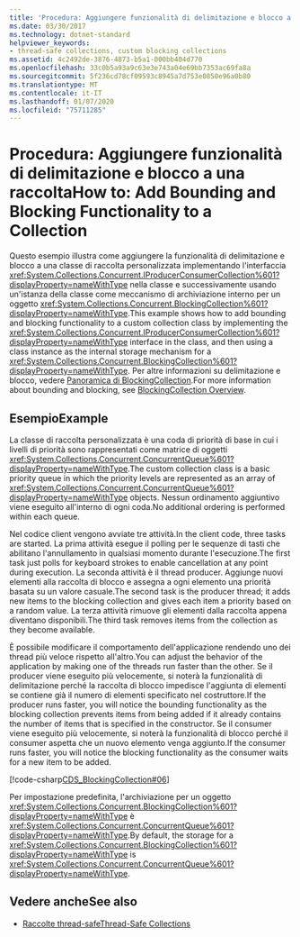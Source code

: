 ```yaml
---
title: 'Procedura: Aggiungere funzionalità di delimitazione e blocco a una raccolta'
ms.date: 03/30/2017
ms.technology: dotnet-standard
helpviewer_keywords:
- thread-safe collections, custom blocking collections
ms.assetid: 4c2492de-3876-4873-b5a1-000bb404d770
ms.openlocfilehash: 33c0b5a93a9c63e3e743a04e69bb7353ac69fa8a
ms.sourcegitcommit: 5f236cd78cf09593c8945a7d753e0850e96a0b80
ms.translationtype: MT
ms.contentlocale: it-IT
ms.lasthandoff: 01/07/2020
ms.locfileid: "75711285"
---
```

# <a name="how-to-add-bounding-and-blocking-functionality-to-a-collection"></a><span data-ttu-id="d3028-102">Procedura: Aggiungere funzionalità di delimitazione e blocco a una raccolta</span><span class="sxs-lookup"><span data-stu-id="d3028-102">How to: Add Bounding and Blocking Functionality to a Collection</span></span>
<span data-ttu-id="d3028-103">Questo esempio illustra come aggiungere la funzionalità di delimitazione e blocco a una classe di raccolta personalizzata implementando l'interfaccia <xref:System.Collections.Concurrent.IProducerConsumerCollection%601?displayProperty=nameWithType> nella classe e successivamente usando un'istanza della classe come meccanismo di archiviazione interno per un oggetto <xref:System.Collections.Concurrent.BlockingCollection%601?displayProperty=nameWithType>.</span><span class="sxs-lookup"><span data-stu-id="d3028-103">This example shows how to add bounding and blocking functionality to a custom collection class by implementing the <xref:System.Collections.Concurrent.IProducerConsumerCollection%601?displayProperty=nameWithType> interface in the class, and then using a class instance as the internal storage mechanism for a <xref:System.Collections.Concurrent.BlockingCollection%601?displayProperty=nameWithType>.</span></span> <span data-ttu-id="d3028-104">Per altre informazioni su delimitazione e blocco, vedere [Panoramica di BlockingCollection](../../../../docs/standard/collections/thread-safe/blockingcollection-overview.md).</span><span class="sxs-lookup"><span data-stu-id="d3028-104">For more information about bounding and blocking, see [BlockingCollection Overview](../../../../docs/standard/collections/thread-safe/blockingcollection-overview.md).</span></span>  
  
## <a name="example"></a><span data-ttu-id="d3028-105">Esempio</span><span class="sxs-lookup"><span data-stu-id="d3028-105">Example</span></span>  
 <span data-ttu-id="d3028-106">La classe di raccolta personalizzata è una coda di priorità di base in cui i livelli di priorità sono rappresentati come matrice di oggetti <xref:System.Collections.Concurrent.ConcurrentQueue%601?displayProperty=nameWithType>.</span><span class="sxs-lookup"><span data-stu-id="d3028-106">The custom collection class is a basic priority queue in which the priority levels are represented as an array of <xref:System.Collections.Concurrent.ConcurrentQueue%601?displayProperty=nameWithType> objects.</span></span> <span data-ttu-id="d3028-107">Nessun ordinamento aggiuntivo viene eseguito all'interno di ogni coda.</span><span class="sxs-lookup"><span data-stu-id="d3028-107">No additional ordering is performed within each queue.</span></span>  
  
 <span data-ttu-id="d3028-108">Nel codice client vengono avviate tre attività.</span><span class="sxs-lookup"><span data-stu-id="d3028-108">In the client code, three tasks are started.</span></span> <span data-ttu-id="d3028-109">La prima attività esegue il polling per le sequenze di tasti che abilitano l'annullamento in qualsiasi momento durante l'esecuzione.</span><span class="sxs-lookup"><span data-stu-id="d3028-109">The first task just polls for keyboard strokes to enable cancellation at any point during execution.</span></span> <span data-ttu-id="d3028-110">La seconda attività è il thread producer. Aggiunge nuovi elementi alla raccolta di blocco e assegna a ogni elemento una priorità basata su un valore casuale.</span><span class="sxs-lookup"><span data-stu-id="d3028-110">The second task is the producer thread; it adds new items to the blocking collection and gives each item a priority based on a random value.</span></span> <span data-ttu-id="d3028-111">La terza attività rimuove gli elementi dalla raccolta appena diventano disponibili.</span><span class="sxs-lookup"><span data-stu-id="d3028-111">The third task removes items from the collection as they become available.</span></span>  
  
 <span data-ttu-id="d3028-112">È possibile modificare il comportamento dell'applicazione rendendo uno dei thread più veloce rispetto all'altro.</span><span class="sxs-lookup"><span data-stu-id="d3028-112">You can adjust the behavior of the application by making one of the threads run faster than the other.</span></span> <span data-ttu-id="d3028-113">Se il producer viene eseguito più velocemente, si noterà la funzionalità di delimitazione perché la raccolta di blocco impedisce l'aggiunta di elementi se contiene già il numero di elementi specificato nel costruttore.</span><span class="sxs-lookup"><span data-stu-id="d3028-113">If the producer runs faster, you will notice the bounding functionality as the blocking collection prevents items from being added if it already contains the number of items that is specified in the constructor.</span></span> <span data-ttu-id="d3028-114">Se il consumer viene eseguito più velocemente, si noterà la funzionalità di blocco perché il consumer aspetta che un nuovo elemento venga aggiunto.</span><span class="sxs-lookup"><span data-stu-id="d3028-114">If the consumer runs faster, you will notice the blocking functionality as the consumer waits for a new item to be added.</span></span>  
  
 [!code-csharp[CDS_BlockingCollection#06](../../../../samples/snippets/csharp/VS_Snippets_Misc/cds_blockingcollection/cs/prodcon.cs#06)]  
  
 <span data-ttu-id="d3028-115">Per impostazione predefinita, l'archiviazione per un oggetto <xref:System.Collections.Concurrent.BlockingCollection%601?displayProperty=nameWithType> è <xref:System.Collections.Concurrent.ConcurrentQueue%601?displayProperty=nameWithType>.</span><span class="sxs-lookup"><span data-stu-id="d3028-115">By default, the storage for a <xref:System.Collections.Concurrent.BlockingCollection%601?displayProperty=nameWithType> is <xref:System.Collections.Concurrent.ConcurrentQueue%601?displayProperty=nameWithType>.</span></span>  
  
## <a name="see-also"></a><span data-ttu-id="d3028-116">Vedere anche</span><span class="sxs-lookup"><span data-stu-id="d3028-116">See also</span></span>

- [<span data-ttu-id="d3028-117">Raccolte thread-safe</span><span class="sxs-lookup"><span data-stu-id="d3028-117">Thread-Safe Collections</span></span>](../../../../docs/standard/collections/thread-safe/index.md)
